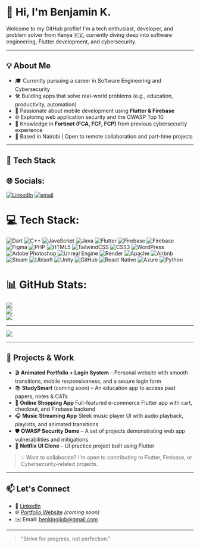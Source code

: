 # 👋 Hi, I'm Benjamin K.

Welcome to my GitHub profile! I'm a tech enthusiast, developer, and problem solver from Kenya 🇰🇪, currently diving deep into software engineering, Flutter development, and cybersecurity.

---

## 💡 About Me

- 🎓 Currently pursuing a career in Software Engineering and Cybersecurity  
- 🛠️ Building apps that solve real-world problems (e.g., education, productivity, automation)  
- 📱 Passionate about mobile development using **Flutter & Firebase**  
- 🌐 Exploring web application security and the OWASP Top 10  
- 🔐 Knowledge in **Fortinet (FCA, FCF, FCP)** from previous cybersecurity experience  
- 📍 Based in Nairobi | Open to remote collaboration and part-time projects  

---

## 🧰 Tech Stack


## 🌐 Socials:
[![LinkedIn](https://img.shields.io/badge/LinkedIn-%230077B5.svg?logo=linkedin&logoColor=white)](https://linkedin.com/in/www.linkedin.com/in/benjamin-onchaga-71b633244) [![email](https://img.shields.io/badge/Email-D14836?logo=gmail&logoColor=white)](mailto:Benkingijob@gmail.com) 

# 💻 Tech Stack:
![Dart](https://img.shields.io/badge/dart-%230175C2.svg?style=for-the-badge&logo=dart&logoColor=white) ![C++](https://img.shields.io/badge/c++-%2300599C.svg?style=for-the-badge&logo=c%2B%2B&logoColor=white) ![JavaScript](https://img.shields.io/badge/javascript-%23323330.svg?style=for-the-badge&logo=javascript&logoColor=%23F7DF1E) ![Java](https://img.shields.io/badge/java-%23ED8B00.svg?style=for-the-badge&logo=openjdk&logoColor=white) ![Flutter](https://img.shields.io/badge/Flutter-%2302569B.svg?style=for-the-badge&logo=Flutter&logoColor=white) ![Firebase](https://img.shields.io/badge/firebase-%23039BE5.svg?style=for-the-badge&logo=firebase) ![Firebase](https://img.shields.io/badge/firebase-a08021?style=for-the-badge&logo=firebase&logoColor=ffcd34) ![Figma](https://img.shields.io/badge/figma-%23F24E1E.svg?style=for-the-badge&logo=figma&logoColor=white) ![PHP](https://img.shields.io/badge/php-%23777BB4.svg?style=for-the-badge&logo=php&logoColor=white) ![HTML5](https://img.shields.io/badge/html5-%23E34F26.svg?style=for-the-badge&logo=html5&logoColor=white) ![TailwindCSS](https://img.shields.io/badge/tailwindcss-%2338B2AC.svg?style=for-the-badge&logo=tailwind-css&logoColor=white) ![CSS3](https://img.shields.io/badge/css3-%231572B6.svg?style=for-the-badge&logo=css3&logoColor=white) ![WordPress](https://img.shields.io/badge/WordPress-%23117AC9.svg?style=for-the-badge&logo=WordPress&logoColor=white) ![Adobe Photoshop](https://img.shields.io/badge/adobe%20photoshop-%2331A8FF.svg?style=for-the-badge&logo=adobe%20photoshop&logoColor=white) ![Unreal Engine](https://img.shields.io/badge/unrealengine-%23313131.svg?style=for-the-badge&logo=unrealengine&logoColor=white) ![Render](https://img.shields.io/badge/Render-%46E3B7.svg?style=for-the-badge&logo=render&logoColor=white) ![Apache](https://img.shields.io/badge/apache-%23D42029.svg?style=for-the-badge&logo=apache&logoColor=white) ![Airbnb](https://img.shields.io/badge/Airbnb-%23ff5a5f.svg?style=for-the-badge&logo=Airbnb&logoColor=white) ![Steam](https://img.shields.io/badge/steam-%23000000.svg?style=for-the-badge&logo=steam&logoColor=white) ![Ubisoft](https://img.shields.io/badge/Ubisoft-%23F5F5F5.svg?style=for-the-badge&logo=Ubisoft&logoColor=black) ![Unity](https://img.shields.io/badge/unity-%23000000.svg?style=for-the-badge&logo=unity&logoColor=white) ![GitHub](https://img.shields.io/badge/github-%23121011.svg?style=for-the-badge&logo=github&logoColor=white) ![React Native](https://img.shields.io/badge/react_native-%2320232a.svg?style=for-the-badge&logo=react&logoColor=%2361DAFB) ![Azure](https://img.shields.io/badge/azure-%230072C6.svg?style=for-the-badge&logo=microsoftazure&logoColor=white) ![Python](https://img.shields.io/badge/python-3670A0?style=for-the-badge&logo=python&logoColor=ffdd54)
# 📊 GitHub Stats:
![](https://github-readme-stats.vercel.app/api?username=BenjaminKingi&theme=transparent&hide_border=false&include_all_commits=false&count_private=false)<br/>
![](https://nirzak-streak-stats.vercel.app/?user=BenjaminKingi&theme=transparent&hide_border=false)<br/>
![](https://github-readme-stats.vercel.app/api/top-langs/?username=BenjaminKingi&theme=transparent&hide_border=false&include_all_commits=false&count_private=false&layout=compact)

---
[![](https://visitcount.itsvg.in/api?id=BenjaminKingi&icon=0&color=0)](https://visitcount.itsvg.in)

<!-- Proudly created with GPRM ( https://gprm.itsvg.in ) -->
---

## 🚀 Projects & Work

- 🎬 **Animated Portfolio + Login System** – Personal website with smooth transitions, mobile responsiveness, and a secure login form  
- 📚 **StudySmart** (coming soon) – An education app to access past papers, notes & CATs
- 🛒 **Online Shopping App** Full-featured e-commerce Flutter app with cart, checkout, and Firebase backend
- 🎧 **Music Streaming App** Sleek music player UI with audio playback, playlists, and animated transitions
- 🛡️ **OWASP Security Demo** – A set of projects demonstrating web app vulnerabilities and mitigations  
- 🔧 **Netflix UI Clone** – UI practice project built using Flutter

> 💡 Want to collaborate? I'm open to contributing to Flutter, Firebase, or Cybersecurity-related projects.

---


## 📫 Let's Connect

- 💼 [LinkedIn](https://linkedin.com/in/benjamin-onchaga-71b633244)
- 🌐 [Portfolio Website](https://benjaminonchaga.com) *(coming soon)*  
- ✉️ Email: benkingijob@gmail.com

---

> “Strive for progress, not perfection.”

